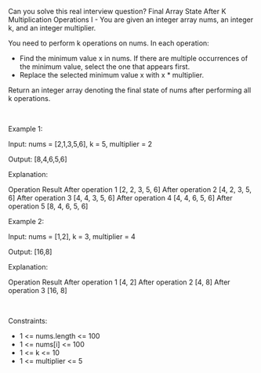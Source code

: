 Can you solve this real interview question? Final Array State After K Multiplication Operations I - You are given an integer array nums, an integer k, and an integer multiplier.

You need to perform k operations on nums. In each operation:

 * Find the minimum value x in nums. If there are multiple occurrences of the minimum value, select the one that appears first.
 * Replace the selected minimum value x with x * multiplier.

Return an integer array denoting the final state of nums after performing all k operations.

 

Example 1:

Input: nums = [2,1,3,5,6], k = 5, multiplier = 2

Output: [8,4,6,5,6]

Explanation:

Operation Result After operation 1 [2, 2, 3, 5, 6] After operation 2 [4, 2, 3, 5, 6] After operation 3 [4, 4, 3, 5, 6] After operation 4 [4, 4, 6, 5, 6] After operation 5 [8, 4, 6, 5, 6]

Example 2:

Input: nums = [1,2], k = 3, multiplier = 4

Output: [16,8]

Explanation:

Operation Result After operation 1 [4, 2] After operation 2 [4, 8] After operation 3 [16, 8]

 

Constraints:

 * 1 <= nums.length <= 100
 * 1 <= nums[i] <= 100
 * 1 <= k <= 10
 * 1 <= multiplier <= 5